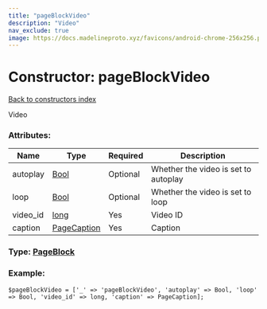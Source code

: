 ```yaml
---
title: "pageBlockVideo"
description: "Video"
nav_exclude: true
image: https://docs.madelineproto.xyz/favicons/android-chrome-256x256.png
---
```

# Constructor: pageBlockVideo  
[Back to constructors index](/API_docs/constructors/index.html)



Video

### Attributes:

| Name     |    Type       | Required | Description |
|----------|---------------|----------|-------------|
|autoplay|[Bool](/API_docs/types/Bool.html) | Optional|Whether the video is set to autoplay|
|loop|[Bool](/API_docs/types/Bool.html) | Optional|Whether the video is set to loop|
|video\_id|[long](/API_docs/types/long.html) | Yes|Video ID|
|caption|[PageCaption](/API_docs/types/PageCaption.html) | Yes|Caption|



### Type: [PageBlock](/API_docs/types/PageBlock.html)


### Example:

```
$pageBlockVideo = ['_' => 'pageBlockVideo', 'autoplay' => Bool, 'loop' => Bool, 'video_id' => long, 'caption' => PageCaption];
```  
